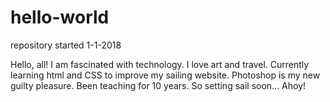 # hello-world

repository started 1-1-2018

Hello, all!
I am fascinated with technology. I love art and travel.
Currently learning html and CSS to improve my sailing website. 
Photoshop is my new guilty pleasure. Been teaching for 10 years.
So setting sail soon... Ahoy!
